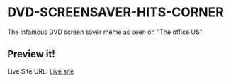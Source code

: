 # DVD-SCREENSAVER-HITS-CORNER
The infamous DVD screen saver meme as seen on "The office US"

## Preview it!

Live Site URL: [Live site](https://azizbna.github.io/DVD-SCREENSAVER-HITS-CORNER/)
